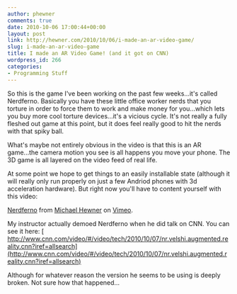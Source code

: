 ```yaml
---
author: phewner
comments: true
date: 2010-10-06 17:00:44+00:00
layout: post
link: http://hewner.com/2010/10/06/i-made-an-ar-video-game/
slug: i-made-an-ar-video-game
title: I made an AR Video Game! (and it got on CNN)
wordpress_id: 266
categories:
- Programming Stuff
---
```


So this is the game I've been working on the past few weeks...it's called Nerdferno.  Basically you have these little office worker nerds that you torture in order to force them to work and make money for you...which lets you buy more cool torture devices...it's a vicious cycle.  It's not really a fully fleshed out game at this point, but it does feel really good to hit the nerds with that spiky ball.

What's maybe not entirely obvious in the video is that this is an AR game...the camera motion you see is all happens you move your phone.  The 3D game is all layered on the video feed of real life.

At some point we hope to get things to an easily installable state (although it will really only run properly on just a few Andriod phones with 3d acceleration hardware).  But right now you'll have to content yourself with this video:



[Nerdferno](http://vimeo.com/15569446) from [Michael Hewner](http://vimeo.com/user3206021) on [Vimeo](http://vimeo.com).



My instructor actually demoed Nerdferno when he did talk on CNN.  You can see it here:
[
http://www.cnn.com/video/#/video/tech/2010/10/07/nr.velshi.augmented.reality.cnn?iref=allsearch](http://www.cnn.com/video/#/video/tech/2010/10/07/nr.velshi.augmented.reality.cnn?iref=allsearch)

Although for whatever reason the version he seems to be using is deeply broken.  Not sure how that happened...
